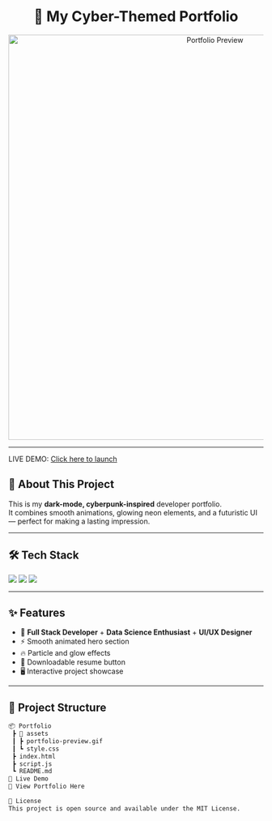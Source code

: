 <h1 align="center">🚀 My Cyber-Themed Portfolio</h1>

<p align="center">
  <img src="assets/portfolio-preview.gif" alt="Portfolio Preview" width="800"/>
</p>

---

LIVE DEMO: [Click here to launch](https://9000-firebase-tarun-desetti-portf-1755246152482.cluster-xpmcxs2fjnhg6xvn446ubtgpio.cloudworkstations.dev/?monospaceUid=308014)




## 🖤 About This Project
This is my **dark-mode, cyberpunk-inspired** developer portfolio.  
It combines smooth animations, glowing neon elements, and a futuristic UI — perfect for making a lasting impression.

---

## 🛠 Tech Stack
<p>
  <img src="https://img.shields.io/badge/HTML5-%23E34F26.svg?style=for-the-badge&logo=html5&logoColor=white"/>
  <img src="https://img.shields.io/badge/CSS3-%231572B6.svg?style=for-the-badge&logo=css3&logoColor=white"/>
  <img src="https://img.shields.io/badge/JavaScript-%23F7DF1E.svg?style=for-the-badge&logo=javascript&logoColor=black"/>
</p>

---



    
## ✨ Features
- 🎯 **Full Stack Developer** + **Data Science Enthusiast** + **UI/UX Designer**
- ⚡ Smooth animated hero section
- 🔥 Particle and glow effects
- 📄 Downloadable resume button
- 🖥 Interactive project showcase

---

## 📂 Project Structure
```bash
📦 Portfolio
 ┣ 📂 assets
 ┃ ┣ portfolio-preview.gif
 ┃ ┗ style.css
 ┣ index.html
 ┣ script.js
 ┗ README.md
🚀 Live Demo
🔗 View Portfolio Here

📜 License
This project is open source and available under the MIT License.
